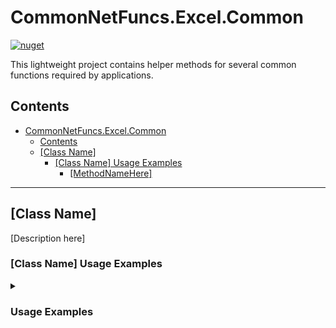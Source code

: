 # CommonNetFuncs.Excel.Common

[![nuget](https://img.shields.io/nuget/dt/CommonNetFuncs.Excel.Common)](https://www.nuget.org/packages/CommonNetFuncs.Excel.Common/)

This lightweight project contains helper methods for several common functions required by applications.

## Contents

- [CommonNetFuncs.Excel.Common](#commonnetfuncsexcelcommon)
  - [Contents](#contents)
  - [\[Class Name\]](#class-name)
    - [\[Class Name\] Usage Examples](#class-name-usage-examples)
      - [\[MethodNameHere\]](#methodnamehere)

---

## [Class Name]

[Description here]

### [Class Name] Usage Examples

<details>
<summary><h3>Usage Examples</h3></summary>

#### [MethodNameHere]

[Method Description here]

```cs
//Code here
```

</details>
